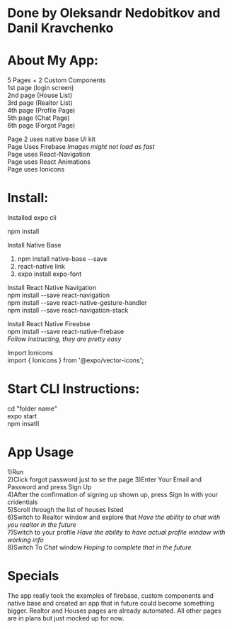 # Done by Oleksandr Nedobitkov and Danil Kravchenko

# About My App: 
5 Pages + 2 Custom Components <br>
1st page (login screen) <br>
2nd page (House List)<br>
3rd page (Realtor List)<br>
4th page (Profile Page)<br>
5th page (Chat Page)<br>
6th page (Forgot Page)<br>

Page 2 uses native base UI kit<br>
Page Uses Firebase *Images might not load as fast*<br>
Page uses React-Navigation<br>
Page uses React Animations<br>
Page uses Ionicons<br>

# Install:<br>
Installed expo cli<br> 

npm install<br>

Install Native Base <br>
1. npm install native-base --save<br>
2. react-native link<br>
3. expo install expo-font<br>

Install React Native Navigation<br>
npm install --save react-navigation<br>
npm install --save react-native-gesture-handler<br>
npm install --save react-navigation-stack<br>

Install React Native Fireabse<br>
npm install --save react-native-firebase<br>
*Follow instructing, they are pretty easy*<br>

Import Ionicons<br>
import { Ionicons } from '@expo/vector-icons';<br>

# Start CLI Instructions:<br>
cd "folder name"<br>
expo start<br>
npm insatll<br>

# App Usage<br>
1)Run<br>
2)Click forgot password just to se the page
3)Enter Your Email and Password and press Sign Up<br>
4)After the confirmation of signing up shown up, press Sign In with your cridentials<br>
5)Scroll through the list of houses listed<br>
6)Switch to Realtor window and explore that *Have the ability to chat with you realtor in the future*<br>
7)Switch to your profile *Have the ability to have actual profile window with working info*<br>
8)Switch To Chat window *Hoping to complete that in the future*<br>

# Specials<br>
The app really took the examples of firebase, custom components and native base and created an app that in future could become something bigger. Realtor and Houses pages are already automated. All other pages are in plans but just mocked up for now.
